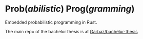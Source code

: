 # Prob(_abilistic_) Prog(_gramming_)

Embedded probabilistic programming in Rust.

The main repo of the bachelor thesis is at [Garbaz/bachelor-thesis](https://github.com/Garbaz/bachelor-thesis)
